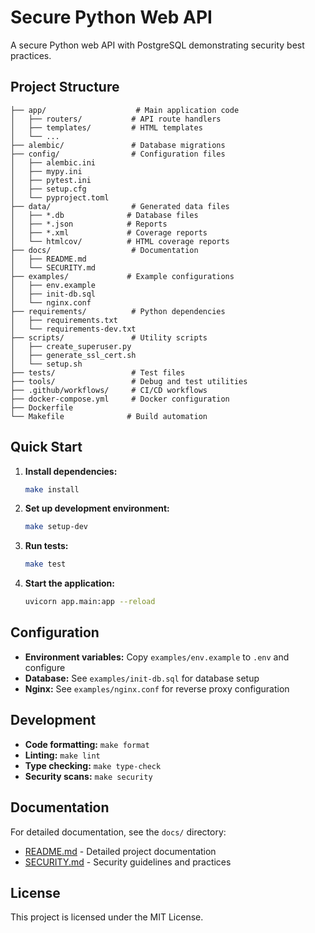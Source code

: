 # Secure Python Web API

A secure Python web API with PostgreSQL demonstrating security best practices.

## Project Structure

```
├── app/                    # Main application code
│   ├── routers/           # API route handlers
│   ├── templates/         # HTML templates
│   └── ...
├── alembic/               # Database migrations
├── config/                # Configuration files
│   ├── alembic.ini
│   ├── mypy.ini
│   ├── pytest.ini
│   ├── setup.cfg
│   └── pyproject.toml
├── data/                  # Generated data files
│   ├── *.db              # Database files
│   ├── *.json            # Reports
│   ├── *.xml             # Coverage reports
│   └── htmlcov/          # HTML coverage reports
├── docs/                  # Documentation
│   ├── README.md
│   └── SECURITY.md
├── examples/             # Example configurations
│   ├── env.example
│   ├── init-db.sql
│   └── nginx.conf
├── requirements/          # Python dependencies
│   ├── requirements.txt
│   └── requirements-dev.txt
├── scripts/               # Utility scripts
│   ├── create_superuser.py
│   ├── generate_ssl_cert.sh
│   └── setup.sh
├── tests/                 # Test files
├── tools/                 # Debug and test utilities
├── .github/workflows/     # CI/CD workflows
├── docker-compose.yml     # Docker configuration
├── Dockerfile
└── Makefile              # Build automation
```

## Quick Start

1. **Install dependencies:**
   ```bash
   make install
   ```

2. **Set up development environment:**
   ```bash
   make setup-dev
   ```

3. **Run tests:**
   ```bash
   make test
   ```

4. **Start the application:**
   ```bash
   uvicorn app.main:app --reload
   ```

## Configuration

- **Environment variables:** Copy `examples/env.example` to `.env` and configure
- **Database:** See `examples/init-db.sql` for database setup
- **Nginx:** See `examples/nginx.conf` for reverse proxy configuration

## Development

- **Code formatting:** `make format`
- **Linting:** `make lint`
- **Type checking:** `make type-check`
- **Security scans:** `make security`

## Documentation

For detailed documentation, see the `docs/` directory:
- [README.md](docs/README.md) - Detailed project documentation
- [SECURITY.md](docs/SECURITY.md) - Security guidelines and practices

## License

This project is licensed under the MIT License.
